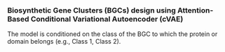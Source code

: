 ### Biosynthetic Gene Clusters (BGCs) design using Attention-Based Conditional Variational Autoencoder (cVAE)

The model is conditioned on the class of the BGC to which the protein or domain belongs (e.g., Class 1, Class 2).


